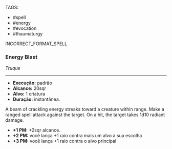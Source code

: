 TAGS:
- #spell
- #energy
- #evocation
- #thaumaturgy

INCORRECT_FORMAT_SPELL
### Energy Blast
*Truque*
___
- **Execução:** padrão
- **Alcance:** 20sqr
- **Alvo:** 1 criatura
- **Duração:** instantânea.

A beam of crackling energy streaks toward a creature within range. Make a ranged spell attack against the target. On a hit, the target takes 1d10 radiant damage. 

- **+1 PM:** +2sqr alcance.
- **+2 PM:** você lança +1 raio contra mais um alvo a sua escolha
- **+3 PM:** você lança +1 raio contra o alvo principal
